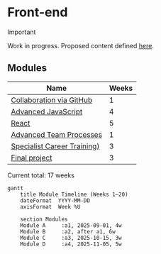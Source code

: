 # Front-end

> [!IMPORTANT]
> Work in progress. Proposed content defined [here](https://docs.google.com/document/d/151MLm-8WA6jSk0-9JhBTuG1xZ9Fo9HRLplJx6Bhps6A/edit?tab=t.0).

## Modules

| Name                                                                            | Weeks |
| ------------------------------------------------------------------------------- | ----- |
| [Collaboration via GitHub](../../shared-modules/collaboration-via-github/)      | 1     |
| [Advanced JavaScript](./advanced-javascript/)                                   | 4     |
| [React](./react/)                                                               | 5     |
| [Advanced Team Processes](../../shared-modules/advanced-team-processes/)        | 1     |
| [Specialist Career Training)](../../shared-modules/specialist-career-training/) | 3     |
| [Final project](./final-project/)                                               | 3     |

Current total: 17 weeks


```mermaid
gantt
    title Module Timeline (Weeks 1–20)
    dateFormat  YYYY-MM-DD
    axisFormat  Week %U

    section Modules
    Module A     :a1, 2025-09-01, 4w
    Module B     :a2, after a1, 6w
    Module C     :a3, 2025-10-15, 3w
    Module D     :a4, 2025-11-05, 5w
```
